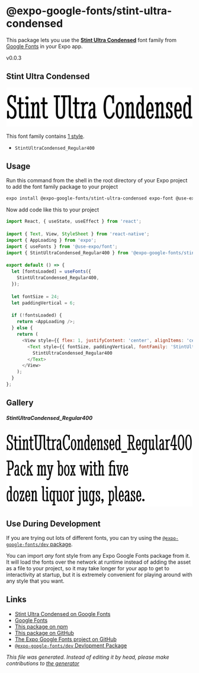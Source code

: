 # @expo-google-fonts/stint-ultra-condensed

This package lets you use the [**Stint Ultra Condensed**](https://fonts.google.com/specimen/Stint+Ultra+Condensed) font family from [Google Fonts](https://fonts.google.com/) in your Expo app.

v0.0.3

## Stint Ultra Condensed

![Stint Ultra Condensed](./font-family.png)

This font family contains [1 style](#gallery).

- `StintUltraCondensed_Regular400`

## Usage

Run this command from the shell in the root directory of your Expo project to add the font family package to your project
```sh
expo install @expo-google-fonts/stint-ultra-condensed expo-font @use-expo/font
```

Now add code like this to your project
```js
import React, { useState, useEffect } from 'react';

import { Text, View, StyleSheet } from 'react-native';
import { AppLoading } from 'expo';
import { useFonts } from '@use-expo/font';
import { StintUltraCondensed_Regular400 } from '@expo-google-fonts/stint-ultra-condensed';

export default () => {
  let [fontsLoaded] = useFonts({
    StintUltraCondensed_Regular400,
  });

  let fontSize = 24;
  let paddingVertical = 6;

  if (!fontsLoaded) {
    return <AppLoading />;
  } else {
    return (
      <View style={{ flex: 1, justifyContent: 'center', alignItems: 'center' }}>
        <Text style={{ fontSize, paddingVertical, fontFamily: 'StintUltraCondensed_Regular400' }}>
          StintUltraCondensed_Regular400
        </Text>
      </View>
    );
  }
};

```

## Gallery

##### StintUltraCondensed_Regular400
![StintUltraCondensed_Regular400](./feefd36d93b983bb86af74847749eae8e80b528fd8e91dd95e3ec89419bacb1b.ttf.png)


## Use During Development

If you are trying out lots of different fonts, you can try using the [`@expo-google-fonts/dev` package](https://github.com/expo/google-fonts/tree/master/font-packages/dev#readme).

You can import *any* font style from any Expo Google Fonts package from it. It will load the fonts
over the network at runtime instead of adding the asset as a file to your project, so it may take longer
for your app to get to interactivity at startup, but it is extremely convenient
for playing around with any style that you want.

## Links

- [Stint Ultra Condensed on Google Fonts](https://fonts.google.com/specimen/Stint+Ultra+Condensed)
- [Google Fonts](https://fonts.google.com/)
- [This package on npm](https://www.npmjs.com/package/@expo-google-fonts/stint-ultra-condensed)
- [This package on GitHub](https://github.com/expo/google-fonts/tree/master/font-packages/stint-ultra-condensed)
- [The Expo Google Fonts project on GitHub](https://github.com/expo/google-fonts)
- [`@expo-google-fonts/dev` Devlopment Package](https://github.com/expo/google-fonts/tree/master/font-packages/dev)


*This file was generated. Instead of editing it by head, please make contributions to [the generator](https://github.com/expo/google-fonts/tree/master/packages/generator)*
